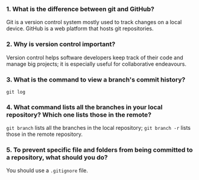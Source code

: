 ### 1. What is the difference between git and GitHub?

Git is a version control system mostly used to track changes on a local device. GitHub is a web platform that hosts git repositories.

### 2. Why is version control important?

Version control helps software developers keep track of their code and manage big projects; it is especially useful for collaborative endeavours.

### 3. What is the command to view a branch's commit history?

`git log`

### 4. What command lists all the branches in your local repository? Which one lists those in the remote?

`git branch` lists all the branches in the local repository; `git branch -r` lists those in the remote repository.

### 5. To prevent specific file and folders from being committed to a repository, what should you do?

You should use a `.gitignore` file.